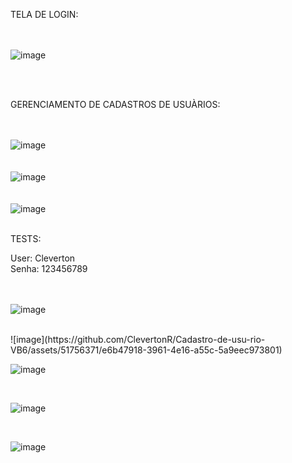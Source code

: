 TELA DE LOGIN: <br><br><br>

![image](https://github.com/ClevertonR/Cadastro-de-usu-rio-VB6/assets/51756371/81c17e73-5ece-4f4f-baf0-83ad53228734)

<br><br>


GERENCIAMENTO DE CADASTROS DE USUÀRIOS:
<br><br><br>

![image](https://github.com/ClevertonR/Cadastro-de-usu-rio-VB6/assets/51756371/d606be04-4aa9-4676-8a64-0901b2d76a51)
<br><br><br>
![image](https://github.com/ClevertonR/Cadastro-de-usu-rio-VB6/assets/51756371/04a18402-cd0c-4e6a-9725-f3cc44d7e9b3)
<br><br><br>
![image](https://github.com/ClevertonR/Cadastro-de-usu-rio-VB6/assets/51756371/e1812e79-a567-4743-b17a-2e5f7f297e81)
<br><br>


TESTS:

User: Cleverton
<br>
Senha: 123456789

<br><br>
![image](https://github.com/ClevertonR/Cadastro-de-usu-rio-VB6/assets/51756371/597f52c4-decd-4155-8a8f-69679c566407)

<br>
![image](https://github.com/ClevertonR/Cadastro-de-usu-rio-VB6/assets/51756371/e6b47918-3961-4e16-a55c-5a9eec973801)

<br>


![image](https://github.com/ClevertonR/Cadastro-de-usu-rio-VB6/assets/51756371/418bb09c-cd05-4c3b-8588-410e0d6de963)

<br>

![image](https://github.com/ClevertonR/Cadastro-de-usu-rio-VB6/assets/51756371/b75abdd6-fd09-4bd4-a6ae-4935bfb6fc98)

<br>

![image](https://github.com/ClevertonR/Cadastro-de-usu-rio-VB6/assets/51756371/1494401b-3744-4ff7-8df8-e7ca6f89a5fb)
<br>


